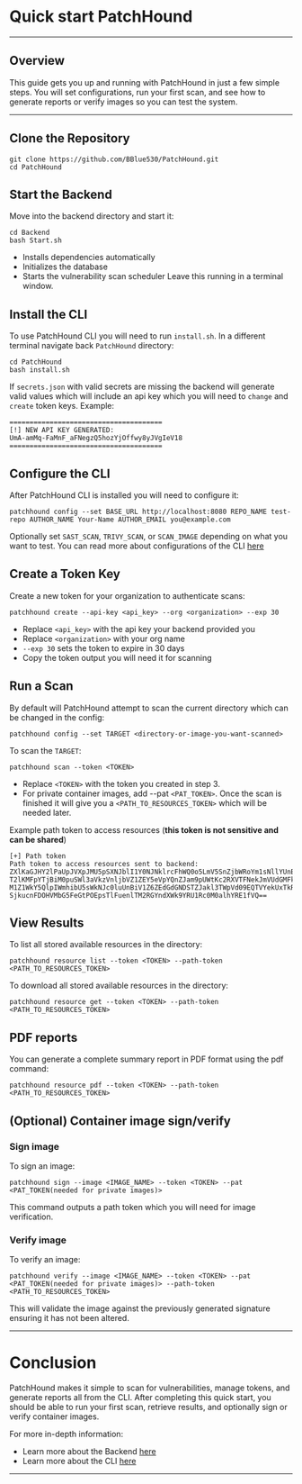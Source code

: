 # Quick start PatchHound

---

## Overview

This guide gets you up and running with PatchHound in just a few simple steps. You will set configurations, run your first scan, and see how to generate reports or verify images so you can test the system.

---

## Clone the Repository

```
git clone https://github.com/BBlue530/PatchHound.git
cd PatchHound
```

## Start the Backend
Move into the backend directory and start it:
```
cd Backend
bash Start.sh
```
- Installs dependencies automatically
- Initializes the database
- Starts the vulnerability scan scheduler
Leave this running in a terminal window.

## Install the CLI
To use PatchHound CLI you will need to run `install.sh`. In a different terminal navigate back `PatchHound` directory:
```
cd PatchHound
bash install.sh
```
If `secrets.json` with valid secrets are missing the backend will generate valid values which will include an api key which you will need to `change` and `create` token keys.
Example:
```
======================================
[!] NEW API KEY GENERATED:
UmA-amMq-FaMnF_aFNegzQ5hozYjOffwy8yJVgIeV18
======================================
```

## Configure the CLI
After PatchHound CLI is installed you will need to configure it:
```
patchhound config --set BASE_URL http://localhost:8080 REPO_NAME test-repo AUTHOR_NAME Your-Name AUTHOR_EMAIL you@example.com
```
Optionally set `SAST_SCAN`, `TRIVY_SCAN`, or `SCAN_IMAGE` depending on what you want to test. You can read more about configurations of the CLI [here](https://github.com/BBlue530/PatchHound/blob/master/docs/cli-commands.md#config)

## Create a Token Key
Create a new token for your organization to authenticate scans:
```
patchhound create --api-key <api_key> --org <organization> --exp 30
```
- Replace `<api_key>` with the api key your backend provided you
- Replace `<organization>` with your org name
- `--exp 30` sets the token to expire in 30 days
- Copy the token output you will need it for scanning

## Run a Scan
By default will PatchHound attempt to scan the current directory which can be changed in the config:
```
patchhound config --set TARGET <directory-or-image-you-want-scanned>
```
To scan the `TARGET`:
```
patchhound scan --token <TOKEN>
```
- Replace `<TOKEN>` with the token you created in step 3.
- For private container images, add --pat `<PAT_TOKEN>`.
Once the scan is finished it will give you a `<PATH_TO_RESOURCES_TOKEN>` which will be needed later.

Example path token to access resources (**this token is not sensitive and can be shared**)
```
[+] Path token
Path token to access resources sent to backend:
ZXlKaGJHY2lPaUpJVXpJMU5pSXNJblI1Y0NJNklrcFhWQ0o5LmV5SnZjbWRoYm1sNllYUnBiMjRp
T2lKMFpYTjBiM0puSWl3aVkzVnljbVZ1ZEY5eVpYQnZJam9pUWtKc2RXVTFNekJmVUdGMFkyaEli
M1Z1WkY5QlpIWmhibU5sWkNJc0luUnBiV1Z6ZEdGdGNDSTZJakl3TWpVd09EQTVYekUxTkRReU9D
SjkucnFDOHVMbG5FeGtPOEpsTlFuenlTM2RGYndXWk9YRU1Rc0M0alhYRE1fVQ==
```

## View Results
To list all stored available resources in the directory:
```
patchhound resource list --token <TOKEN> --path-token <PATH_TO_RESOURCES_TOKEN>
```
To download all stored available resources in the directory:
```
patchhound resource get --token <TOKEN> --path-token <PATH_TO_RESOURCES_TOKEN> 
```

## PDF reports
You can generate a complete summary report in PDF format using the pdf command:
```
patchhound resource pdf --token <TOKEN> --path-token <PATH_TO_RESOURCES_TOKEN> 
``` 

## (Optional) Container image sign/verify
### Sign image
To sign an image:
```
patchhound sign --image <IMAGE_NAME> --token <TOKEN> --pat <PAT_TOKEN(needed for private images)>
``` 
This command outputs a path token which you will need for image verification.

### Verify image
To verify an image:
```
patchhound verify --image <IMAGE_NAME> --token <TOKEN> --pat <PAT_TOKEN(needed for private images)> --path-token <PATH_TO_RESOURCES_TOKEN>
``` 
This will validate the image against the previously generated signature ensuring it has not been altered.

---

# Conclusion
PatchHound makes it simple to scan for vulnerabilities, manage tokens, and generate reports all from the CLI. After completing this quick start, you should be able to run your first scan, retrieve results, and optionally sign or verify container images.

For more in-depth information:
- Learn more about the Backend [here](https://github.com/BBlue530/PatchHound/blob/master/docs/backend.md#backend-patchhound)
- Learn more about the CLI [here](https://github.com/BBlue530/PatchHound/blob/master/docs/cli-commands.md#cli-patchhound)

---